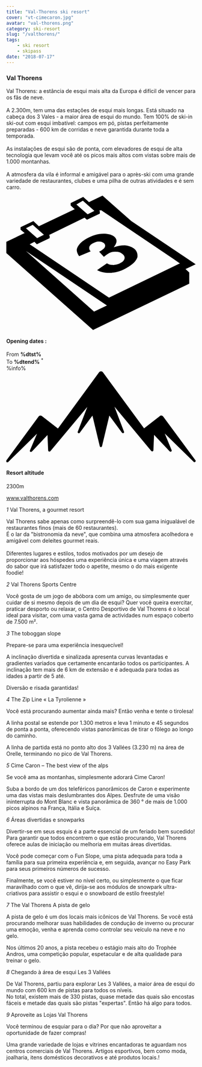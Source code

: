 ```yaml
---
title: "Val-Thorens ski resort"
cover: "vt-cimecaron.jpg"
avatar: "val-thorens.png"
category: ski-resort
slug: "/valthorens/"
tags:
    - ski resort
    - skipass
date: "2018-07-17"
---
```



<div class="edito-wrapper station">
<div class="banner-station">
<div class="banner-station-logo">
<imgtest data="val-thorens.png" directory="post" alt="Val Thorens"></imgtest>
</div>
</div>
<h3 class="main-title-1 h-margin-bottom-0">Val Thorens</h1>

<div class="rich-text">
<p>Val Thorens: a estância de esqui mais alta da Europa é difícil de vencer para os fãs de neve.<br/>
<br/>
A 2.300m, tem uma das estações de esqui mais longas. Está situado na cabeça dos 3 Vales - a maior área de esqui do mundo. Tem 100% de ski-in ski-out com esqui imbatível: campos em pó, pistas perfeitamente preparadas - 600 km de corridas e neve garantida durante toda a temporada.<br/>
<br/>
As instalações de esqui são de ponta, com elevadores de esqui de alta tecnologia que levam você até os picos mais altos com vistas sobre mais de 1.000 montanhas.<br/>
<br/>
A atmosfera da vila é informal e amigável para o après-ski com uma grande variedade de restaurantes, clubes e uma pilha de outras atividades e é sem carro.</p>
</div>

<div class="grid center">
<div class="col-6">
<i class="icon icon-date icon-55">
<svg xmlns="http://www.w3.org/2000/svg" viewBox="0 0 55.9 39.6"><path d="M37.6 15.5c-.7-.5-1.6-.8-2.6-.9-1.1 0-2.2.2-3.3.6 1.1-1.4 1.1-2.4.1-3.2-.7-.5-1.7-.8-3.1-.8-1.6 0-3.3.5-4.9 1.4-.9.5-1.7 1.1-2.2 1.7-.5.6-.8 1.2-.8 1.7s.2 1.1.7 1.8l3.4-1.4c-.4-.4-.5-.8-.4-1.3.1-.4.5-.8 1.1-1.1.6-.3 1.1-.5 1.7-.5.6 0 1 .1 1.4.4.4.3.6.7.4 1.2-.2.5-.8.9-1.7 1.4l1.4 1.5c.5-.4.9-.7 1.4-1 .6-.4 1.3-.5 2.1-.5s1.4.2 1.9.6c.6.4.8.9.7 1.4-.1.5-.5 1-1.2 1.3-.6.4-1.3.5-2 .6-.7 0-1.4-.1-2-.5l-2.9 2c1.1.6 2.5.9 4.1.8 1.6-.1 3.2-.6 4.7-1.5 1.6-.9 2.7-1.9 3.1-3.1.1-.9-.1-1.9-1.1-2.6z"></path><path d="M52.9 21.6l3-1.4-19-12.7L28.4 0l-4 1.9L22.7.4 19 2.2v.7L20.2 4 9.6 9 8 7.5 4.2 9.3v.7l1.2 1L0 13.6v3.3l25.6 22.6L54 25.9v-3.3l-1.1-1zM22.6 1.5l.9.8L26 4.5l-2 1-2.4-2.1-.9-.8 1.9-1.1zM7.8 8.6l.9.8 2.4 2.1-2 1-2.4-2.1-.9-.8 2-1zm18.1 25.5L5.8 16.3l23.9 16-3.8 1.8zM51.1 20L30.3 30 6.9 14.3l1.4-.7.7.7 3.8-1.8v-.7l-.2-.2 10.5-5.1.7.6 3.8-1.8v-.7l-.2-.2.6-.1 21.6 14.5 1.7 1.2h-.2z"></path></svg></i>
<h4 class="main-title-3 h-uppercase center h-fz-16">Opening dates :</h4>
   <div class="opening-dates">
                     From <strong>%dtst%</strong> <br/>
                     To <strong>%dtend%</strong> <sup className="blue">*</sup>
     </div>
     %info%
</div>
<div class="col-6">
<i class="icon icon-mountain icon-55">
<svg xmlns="http://www.w3.org/2000/svg" viewBox="0 0 85.1 40.7"><path d="M23.2 25.6L41.7.4c.2-.3.5-.4.9-.4.3 0 .6.1.8.4l18.5 25.1L69 20c.2-.2.5-.3.8-.2.3 0 .5.2.7.4L85 39.8c.2.2.1.5-.1.7-.2.2-.5.2-.7 0l-13-12.7 3.1 7.5c.1.2 0 .5-.2.6-.2.1-.5.1-.7-.1l-7-7.4-.3 6.9c0 .2-.1.4-.4.5-.2.1-.4 0-.6-.2L48.6 15.8 52.9 27c.1.2 0 .5-.2.6-.2.1-.5.1-.7-.1l-5.7-7.7L43 33.5c-.1.2-.3.4-.5.4s-.4-.2-.5-.4l-3.3-13.7-5.7 7.7c-.2.2-.4.3-.7.1-.2-.1-.3-.4-.2-.6l4.3-11.1-16.6 19.8c-.1.2-.4.2-.6.2-.2-.1-.3-.2-.4-.5l-.3-6.9-7 7.4c-.2.2-.5.2-.7.1-.2-.1-.3-.4-.2-.6l3.2-7.5-13 12.7c-.2.2-.5.2-.7 0-.2-.2-.2-.5-.1-.7l14.5-19.7c.2-.2.4-.4.7-.4.3 0 .6 0 .8.2l7.2 5.6z"></path></svg></i>
<h4 class="main-title-3 h-uppercase center h-fz-16">Resort altitude</h4>
2300m
</div>
</div>

<a rel="nofollow" href="http://www.valthorens.com" class="btn btn-blue" target="_blank">www.valthorens.com</a>

<div class="poi-anchor-title" id="marker_56">
<em>1</em> Val Thorens, a gourmet resort
</div>

<div class="o-actu fullWidth">
<div class="grid-noGutter-equalHeight_sm-1">
<div class="col">
<imgtest data="vt-gastronomie.jpg" directory="post" alt="Val Thorens, a gourmet resort"></imgtest>
</div>
<div class="col">
<div class="pl2 rich-text">
<p>Val Thorens sabe apenas como surpreendê-lo com sua gama inigualável de restaurantes finos (mais de 60 restaurantes).<br/>
É o lar da "bistronomia da neve", que combina uma atmosfera acolhedora e amigável com deleites gourmet reais.<br/>
<br/>
Diferentes lugares e estilos, todos motivados por um desejo de proporcionar aos hóspedes uma experiência única e uma viagem através do sabor que irá satisfazer todo o apetite, mesmo o do mais exigente foodie!</p>
</div>
</div>
</div>
</div>

<div class="poi-anchor-title" id="marker_57">
<em>2</em> Val Thorens Sports Centre
</div>

<div class="o-actu fullWidth">
<div class="grid-noGutter-equalHeight_sm-1">
<div class="col">
<imgtest data="vt-centresportif.jpg" directory="post" alt="Val Thorens Sports Centre"></imgtest>
</div>
<div class="col">
<div class="pl2 rich-text">
<p>Você gosta de um jogo de abóbora com um amigo, ou simplesmente quer cuidar de si mesmo depois de um dia de esqui? Quer você queira exercitar, praticar desporto ou relaxar, o Centro Desportivo de Val Thorens é o local ideal para visitar, com uma vasta gama de actividades num espaço coberto de 7.500 m².</p>
</div>
</div>
</div>
</div>

<div class="poi-anchor-title" id="marker_58">
<em>3</em> The toboggan slope
</div>

<div class="o-actu fullWidth">
<div class="grid-noGutter-equalHeight_sm-1">
<div class="col">
<imgtest data="vt-luge.jpg" directory="post" alt="The toboggan slope"></imgtest>
</div>
<div class="col">
<div class="pl2 rich-text">
<p>Prepare-se para uma experiência inesquecível!</p>

<p>A inclinação divertida e sinalizada apresenta curvas levantadas e gradientes variados que certamente encantarão todos os participantes. A inclinação tem mais de 6 km de extensão e é adequada para todas as idades a partir de 5 até.</p>

<p>Diversão e risada garantidas!</p>
</div>
</div>
</div>
</div>

<div class="poi-anchor-title" id="marker_59">
<em>4</em> The Zip Line « La Tyrolienne »
</div>

<div class="o-actu fullWidth">
<div class="grid-noGutter-equalHeight_sm-1">
<div class="col">
<imgtest data="vt-tyrolienne.jpg" directory="post" alt="The Zip Line « La Tyrolienne »"></imgtest>
</div>
<div class="col">
<div class="pl2 rich-text">
<p>Você está procurando aumentar ainda mais? Então venha e tente o tirolesa!</p>

<p>A linha postal se estende por 1.300 metros e leva 1 minuto e 45 segundos de ponta a ponta, oferecendo vistas panorâmicas de tirar o fôlego ao longo do caminho.</p>

<p>A linha de partida está no ponto alto dos 3 Vallées (3.230 m) na área de Orelle, terminando no pico de Val Thorens.</p>
</div>
</div>
</div>
</div>

<div class="poi-anchor-title" id="marker_60">
<em>5</em> Cime Caron – The best view of the alps
</div>

<div class="o-actu fullWidth">
<div class="grid-noGutter-equalHeight_sm-1">
<div class="col">
<imgtest data="vt-cimecaron.jpg" directory="post" alt="Cime Caron – The best view of the alps"></imgtest>
</div>
<div class="col">
<div class="pl2 rich-text">
<p>Se você ama as montanhas, simplesmente adorará Cime Caron!</p>

<p>Suba a bordo de um dos teleféricos panorâmicos de Caron e experimente uma das vistas mais deslumbrantes dos Alpes. Desfrute de uma visão ininterrupta do Mont Blanc e vista panorâmica de 360 ° de mais de 1.000 picos alpinos na França, Itália e Suíça.</p>
</div>
</div>
</div>
</div>

<div class="poi-anchor-title" id="marker_61">
<em>6</em> Áreas divertidas e snowparks
</div>

<div class="o-actu fullWidth">
<div class="grid-noGutter-equalHeight_sm-1">
<div class="col">
<imgtest data="vt-espaceludiques.jpg" directory="post" alt="Áreas divertidas e snowparks"></imgtest>
</div>
<div class="col">
<div class="pl2 rich-text">
<p>Divertir-se em seus esquis é a parte essencial de um feriado bem sucedido! Para garantir que todos encontrem o que estão procurando, Val Thorens oferece aulas de iniciação ou melhoria em muitas áreas divertidas.</p>

<p>Você pode começar com o Fun Slope, uma pista adequada para toda a família para sua primeira experiência e, em seguida, avançar no Easy Park para seus primeiros números de sucesso.</p>

<p>Finalmente, se você estiver no nível certo, ou simplesmente o que ficar maravilhado com o que vê, dirija-se aos módulos de snowpark ultra-criativos para assistir o esqui e o snowboard de estilo freestyle!</p>
</div>
</div>
</div>
</div>

<div class="poi-anchor-title" id="marker_62">
<em>7</em> The Val Thorens A pista de gelo
</div>

<div class="o-actu fullWidth">
<div class="grid-noGutter-equalHeight_sm-1">
<div class="col">
<imgtest data="vt-circuitdeglace.jpg" directory="post" alt="A Val Thorens pista de gelo"></imgtest>
</div>
<div class="col">
<div class="pl2 rich-text">
<p>A pista de gelo é um dos locais mais icônicos de Val Thorens. Se você está procurando melhorar suas habilidades de condução de inverno ou procurar uma emoção, venha e aprenda como controlar seu veículo na neve e no gelo.</p>
<p>Nos últimos 20 anos, a pista recebeu o estágio mais alto do Trophée Andros, uma competição popular, espetacular e de alta qualidade para treinar o gelo.</p>
</div>
</div>
</div>
</div>

<div class="poi-anchor-title" id="marker_63">
<em>8</em> Chegando à área de esqui Les 3 Vallées
</div>

<div class="o-actu fullWidth">
<div class="grid-noGutter-equalHeight_sm-1">
<div class="col">
<imgtest data="vt-3vallees.jpg" directory="post" alt="Chegando à área de esqui Les 3 Vallées"></imgtest>
</div>
<div class="col">
<div class="pl2 rich-text">
<p>De Val Thorens, partiu para explorar Les 3 Vallées, a maior área de esqui do mundo com 600 km de pistas para todos os níveis.<br/>
No total, existem mais de 330 pistas, quase metade das quais são encostas fáceis e metade das quais são pistas "expertas". Então há algo para todos.</p>
</div>
</div>
</div>
</div>

<div class="poi-anchor-title" id="marker_64">
<em>9</em> Aproveite as Lojas Val Thorens
</div>

<div class="o-actu fullWidth">
<div class="grid-noGutter-equalHeight_sm-1">
<div class="col">
<imgtest data="vt-shopping.jpg" directory="post" alt="Aproveite as Lojas Val Thorens"></imgtest>
</div>
<div class="col">
<div class="pl2 rich-text">
<p>Você terminou de esquiar para o dia? Por que não aproveitar a oportunidade de fazer compras!</p>
<p>Uma grande variedade de lojas e vitrines encantadoras te aguardam nos centros comerciais de Val Thorens. Artigos esportivos, bem como moda, joalharia, itens domésticos decorativos e até produtos locais.!</p>
</div>
</div>
</div>
</div>
</div></div>